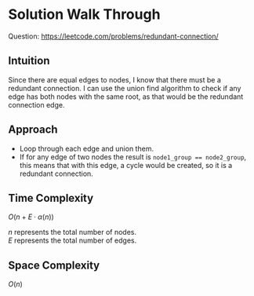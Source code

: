 # Solution Walk Through
Question: https://leetcode.com/problems/redundant-connection/

## Intuition
Since there are equal edges to nodes, I know that there must be a redundant connection. I can use the union find algorithm to check if any edge has both nodes with the same root, as that would be the redundant connection edge.

## Approach
- Loop through each edge and union them.
- If for any edge of two nodes the result is `node1_group == node2_group`, this means that with this edge, a cycle would be created, so it is a redundant connection.

## Time Complexity
$O(n + E \cdot α(n))$

$n$ represents the total number of nodes. \
$E$ represents the total number of edges.

## Space Complexity
$O(n)$